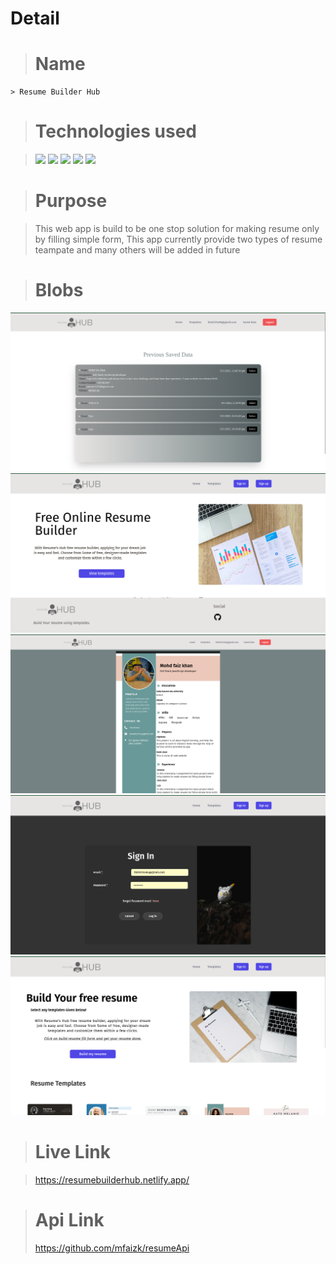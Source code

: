 # Detail

> # Name

    > Resume Builder Hub

> # Technologies used

> ![](https://img.shields.io/badge/Front--end-ReactJs-%231182c2) ![](https://img.shields.io/badge/Back--end-NodeJs-%23c49beb) ![](https://img.shields.io/badge/State--management-Zustand-%23d9634d) ![](https://img.shields.io/badge/Styling-TailwindCSS-%230c7dbd) ![](https://img.shields.io/badge/DatabBase-MongoDB-%234ac41c)

> # Purpose

> This web app is build to be one stop solution for making resume only by filling simple form, This app currently provide two types of resume teampate and many others will be added in future

> # Blobs

![](https://github.com/mfaizk/Resume-Hub-Resume-Builder-/blob/master/resumeBuilderBlobs/detailPage.png)
![](https://github.com/mfaizk/Resume-Hub-Resume-Builder-/blob/master/resumeBuilderBlobs/homePage.png)
![](https://github.com/mfaizk/Resume-Hub-Resume-Builder-/blob/master/resumeBuilderBlobs/resumePage.png)
![](https://github.com/mfaizk/Resume-Hub-Resume-Builder-/blob/master/resumeBuilderBlobs/signinPage.png)
![](https://github.com/mfaizk/Resume-Hub-Resume-Builder-/blob/master/resumeBuilderBlobs/templatePage.png)

> # Live Link

> https://resumebuilderhub.netlify.app/

> # Api Link
>
> https://github.com/mfaizk/resumeApi
